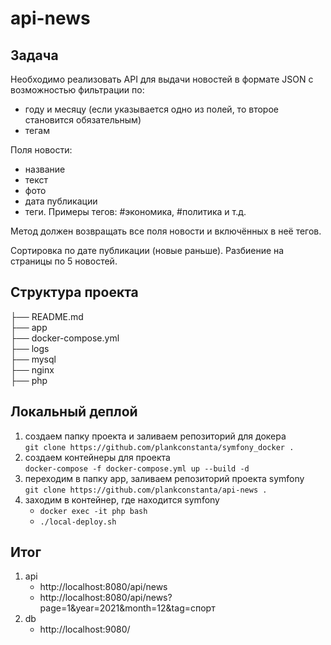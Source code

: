 # api-news
## Задача
Необходимо реализовать API для выдачи новостей в формате JSON с возможностью фильтрации по:
- году и месяцу (если указывается одно из полей, то второе становится обязательным)
- тегам

Поля новости:

- название
- текст
- фото
- дата публикации
- теги. Примеры тегов: #экономика, #политика и т.д.

Метод должен возвращать все поля новости и включённых в неё тегов.

Сортировка по дате публикации (новые раньше). Разбиение на страницы по 5 новостей.


## Структура проекта  

├── README.md  
├── app    
├── docker-compose.yml  
├── logs  
├── mysql  
├── nginx  
├── php  


## Локальный деплой
1. создаем папку проекта и заливаем репозиторий для докера  
`git clone https://github.com/plankconstanta/symfony_docker .` 
2. создаем контейнеры для проекта  
`docker-compose -f docker-compose.yml up --build -d`
3. переходим в папку app, заливаем репозиторий проекта symfony   
`git clone https://github.com/plankconstanta/api-news .`
4. заходим в контейнер, где находится symfony
     - `docker exec -it php bash` 
     - `./local-deploy.sh`
## Итог 
1. api
    - http://localhost:8080/api/news
    - http://localhost:8080/api/news?page=1&year=2021&month=12&tag=спорт
2. db
    - http://localhost:9080/
